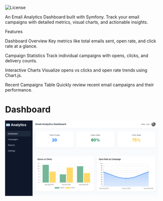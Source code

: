 ![License](https://img.shields.io/badge/License-MIT-green.svg)

An Email Analytics Dashboard built with Symfony. Track your email campaigns with detailed metrics, visual charts, and actionable insights.

Features

Dashboard Overview
Key metrics like total emails sent, open rate, and click rate at a glance.

Campaign Statistics
Track individual campaigns with opens, clicks, and delivery counts.

Interactive Charts
Visualize opens vs clicks and open rate trends using Chart.js.

Recent Campaigns Table
Quickly review recent email campaigns and their performance.

# Dashboard

![Dashboard Screenshot](app/assets/dashboard.png "Email Analytics Dashboard")
